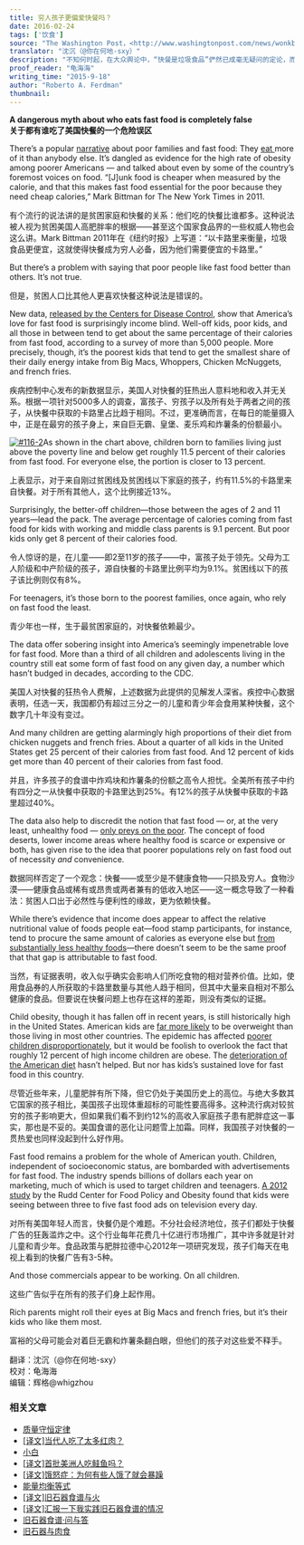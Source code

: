 ```yaml
---
title: 穷人孩子更偏爱快餐吗？
date: 2016-02-24
tags: ['饮食']
source: "The Washington Post，<http://www.washingtonpost.com/news/wonkblog/wp/2015/09/18/rich-parents-might-look-down-on-fast-food-but-its-actually-their-kids-who-eat-it-the-most/>"
translator: "沈沉（@你在何地-sxy）"
description: "不知何时起，在大众舆论中，“快餐是垃圾食品”俨然已成毫无疑问的定论，而且它们总是被与穷人联系在一起——可不是嘛，他们吃了那么多廉价垃圾快餐，才变得那么痴胖——那么事实如何呢？"
proof_reader: "龟海海"
writing_time: "2015-9-18"
author: "Roberto A. Ferdman"
thumbnail:
---
```


**A dangerous myth about who eats fast food is completely false**  
**关于都有谁吃了美国快餐的一个危险误区**

There’s a popular [narrative](http://www.google.com/url?q=http%3A%2F%2Fwww.dailymail.co.uk%2Fhealth%2Farticle-2192606%2FChildren-poor-families-likely-eat-junk-food-claim-researchers.html&sa=D&sntz=1&usg=AFQjCNFMZ0YwH8z2K14TzlR_HQSUHpO9qw) about poor families and fast food: They [eat ](http://www.google.com/url?q=http%3A%2F%2Fscholarship.law.berkeley.edu%2Fcgi%2Fviewcontent.cgi%3Farticle%3D1198%26context%3Dcalifornialawreview&sa=D&sntz=1&usg=AFQjCNH_WQTvafeTYPpo9_M9t2x7HsMpbg)more of it than anybody else. It’s dangled as evidence for the high rate of obesity among poorer Americans — and talked about even by some of the country’s foremost voices on food. “[J]unk food is cheaper when measured by the calorie, and that this makes fast food essential for the poor because they need cheap calories,” Mark Bittman for The New York Times in 2011.

有个流行的说法讲的是贫困家庭和快餐的关系：他们吃的快餐比谁都多。这种说法被人视为贫困美国人高肥胖率的根据——甚至这个国家食品界的一些权威人物也会这么讲。Mark Bittman 2011年在《纽约时报》上写道：“以卡路里来衡量，垃圾食品更便宜，这就使得快餐成为穷人必备，因为他们需要便宜的卡路里。”

But there’s a problem with saying that poor people like fast food better than others. It’s not true.

但是，贫困人口比其他人更喜欢快餐这种说法是错误的。

New data, [released by the Centers for Disease Control](http://www.cdc.gov/nchs/nhanes/about_nhanes.htm), show that America’s love for fast food is surprisingly income blind. Well-off kids, poor kids, and all those in between tend to get about the same percentage of their calories from fast food, according to a survey of more than 5,000 people. More precisely, though, it’s the poorest kids that tend to get the smallest share of their daily energy intake from Big Macs, Whoppers, Chicken McNuggets, and french fries.

疾病控制中心发布的新数据显示，美国人对快餐的狂热出人意料地和收入并无关系。根据一项针对5000多人的调查，富孩子、穷孩子以及所有处于两者之间的孩子，从快餐中获取的卡路里占比趋于相同。不过，更准确而言，在每日的能量摄入中，正是在最穷的孩子身上，来自巨无霸、皇堡、麦乐鸡和炸薯条的份额最小。

[![#116-2](https://headsalon.org/wordpress/wp-content/uploads/2016/02/116-2-300x232.jpg)](https://headsalon.org/wordpress/wp-content/uploads/2016/02/116-2.jpg)As shown in the chart above, children born to families living just above the poverty line and below get roughly 11.5 percent of their calories from fast food. For everyone else, the portion is closer to 13 percent.

上表显示，对于来自刚过贫困线及贫困线以下家庭的孩子，约有11.5%的卡路里来自快餐。对于所有其他人，这个比例接近13%。

Surprisingly, the better-off children—those between the ages of 2 and 11 years—lead the pack. The average percentage of calories coming from fast food for kids with working and middle class parents is 9.1 percent. But poor kids only get 8 percent of their calories food.

令人惊讶的是，在儿童——即2至11岁的孩子——中，富孩子处于领先。父母为工人阶级和中产阶级的孩子，源自快餐的卡路里比例平均为9.1%。贫困线以下的孩子该比例则仅有8%。

For teenagers, it’s those born to the poorest families, once again, who rely on fast food the least.

青少年也一样，生于最贫困家庭的，对快餐依赖最少。

The data offer sobering insight into America’s seemingly impenetrable love for fast food. More than a third of all children and adolescents living in the country still eat some form of fast food on any given day, a number which hasn’t budged in decades, according to the CDC.

美国人对快餐的狂热令人费解，上述数据为此提供的见解发人深省。疾控中心数据表明，任选一天，我国都仍有超过三分之一的儿童和青少年会食用某种快餐，这个数字几十年没有变过。

And many children are getting alarmingly high proportions of their diet from chicken nuggets and french fries. About a quarter of all kids in the United States get 25 percent of their calories from fast food. And 12 percent of kids get more than 40 percent of their calories from fast food.

并且，许多孩子的食谱中炸鸡块和炸薯条的份额之高令人担忧。全美所有孩子中约有四分之一从快餐中获取的卡路里达到25%。有12%的孩子从快餐中获取的卡路里超过40%。

The data also help to discredit the notion that fast food — or, at the very least, unhealthy food — [only preys on the poor](http://news.nationalgeographic.com/news/2014/09/140901-american-diet-obesity-poor-food-health/). The concept of food deserts, lower income areas where healthy food is scarce or expensive or both, has given rise to the idea that poorer populations rely on fast food out of necessity *and* convenience.

数据同样否定了一个观念：快餐——或至少是不健康食物——只损及穷人。食物沙漠——健康食品或稀有或昂贵或两者兼有的低收入地区——这一概念导致了一种看法：贫困人口出于必然性与便利性的缘故，更为依赖快餐。

While there’s evidence that income does appear to affect the relative nutritional value of foods people eat—food stamp participants, for instance, tend to procure the same amount of calories as everyone else but [from substantially less healthy foods](https://www.washingtonpost.com/news/wonkblog/wp/2015/09/17/the-depressing-difference-in-what-poor-people-and-everyone-else-eats/)—there doesn’t seem to be the same proof that that gap is attributable to fast food.

当然，有证据表明，收入似乎确实会影响人们所吃食物的相对营养价值。比如，使用食品券的人所获取的卡路里数量与其他人趋于相同，但其中大量来自相对不那么健康的食品。但要说在快餐问题上也存在这样的差距，则没有类似的证据。

Child obesity, though it has fallen off in recent years, is still historically high in the United States. American kids are [far more likely](http://www.washingtonpost.com/news/wonkblog/wp/2015/02/24/chart-how-childhood-obesity-has-swept-the-world-in-less-than-a-generation/) to be overweight than those living in most other countries. The epidemic has affected [poorer children disproportionately](http://www.cdc.gov/nchs/data/databriefs/db51.pdf), but it would be foolish to overlook the fact that roughly 12 percent of high income children are obese. The [deterioration of the American diet](http://www.washingtonpost.com/news/wonkblog/wp/2014/06/18/the-rise-of-processed-and-fast-foods-and-the-ever-expanding-american-waistline/) hasn’t helped. But nor has kids’s sustained love for fast food in this country.

尽管近些年来，儿童肥胖有所下降，但它仍处于美国历史上的高位。与绝大多数其它国家的孩子相比，美国孩子出现体重超标的可能性要高得多。这种流行病对较贫穷的孩子影响更大，但如果我们看不到约12%的高收入家庭孩子患有肥胖症这一事实，那也是不妥的。美国食谱的恶化让问题雪上加霜。同样，我国孩子对快餐的一贯热爱也同样没起到什么好作用。

Fast food remains a problem for the whole of American youth. Children, independent of socioeconomic status, are bombarded with advertisements for fast food. The industry spends billions of dollars each year on marketing, much of which is used to target children and teenagers. [A 2012 study](http://news.yale.edu/2013/11/04/fast-food-companies-still-target-kids-marketing-unhealthy-products) by the Rudd Center for Food Policy and Obesity found that kids were seeing between three to five fast food ads on television every day.

对所有美国年轻人而言，快餐仍是个难题。不分社会经济地位，孩子们都处于快餐广告的狂轰滥炸之中。这个行业每年花费几十亿进行市场推广，其中许多就是针对儿童和青少年。食品政策与肥胖拉德中心2012年一项研究发现，孩子们每天在电视上看到的快餐广告有3-5种。

And those commercials appear to be working. On all children.

这些广告似乎在所有的孩子们身上起作用。

Rich parents might roll their eyes at Big Macs and french fries, but it’s their kids who like them most.

富裕的父母可能会对着巨无霸和炸薯条翻白眼，但他们的孩子对这些爱不释手。


翻译：沈沉（@你在何地-sxy）  
校对：龟海海  
编辑：辉格@whigzhou


### 相关文章

* [质量守恒定律](https://headsalon.org/archives/7625.html "质量守恒定律")
* [[译文]当代人吃了太多红肉？](https://headsalon.org/archives/7346.html "[译文]当代人吃了太多红肉？")
* [小白](https://headsalon.org/archives/7126.html "小白")
* [[译文]首批美洲人吃鲑鱼吗？](https://headsalon.org/archives/6603.html "[译文]首批美洲人吃鲑鱼吗？")
* [[译文]饿怒症：为何有些人饿了就会暴躁](https://headsalon.org/archives/6135.html "[译文]饿怒症：为何有些人饿了就会暴躁")
* [能量均衡等式](https://headsalon.org/archives/6918.html "能量均衡等式")
* [[译文]旧石器食谱与火](https://headsalon.org/archives/6079.html "[译文]旧石器食谱与火")
* [[译文]汇报一下我实践旧石器食谱的情况](https://headsalon.org/archives/5978.html "[译文]汇报一下我实践旧石器食谱的情况")
* [旧石器食谱·问与答](https://headsalon.org/archives/5883.html "旧石器食谱·问与答")
* [旧石器与肉食](https://headsalon.org/archives/6387.html "旧石器与肉食")
